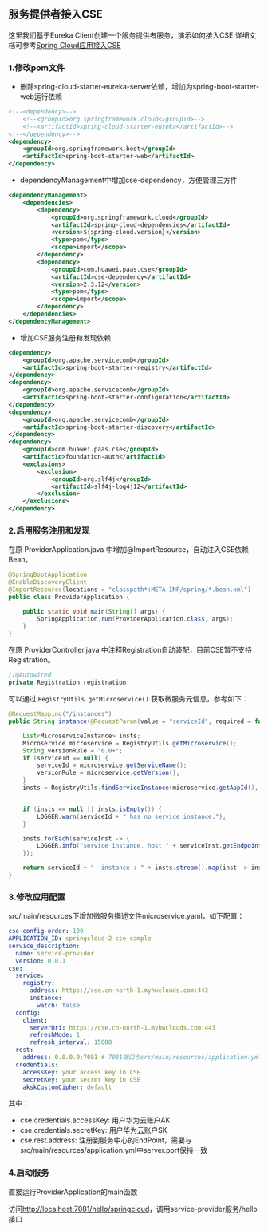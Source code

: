 ## 服务提供者接入CSE

这里我们基于Eureka Client创建一个服务提供者服务，演示如何接入CSE
详细文档可参考[Spring Cloud应用接入CSE](https://support.huaweicloud.com/devg-cse/cse_03_0096.html)

### 1.修改pom文件




- 删除spring-cloud-starter-eureka-server依赖，增加为spring-boot-starter-web运行依赖

```xml
<!--<dependency>-->
	<!--<groupId>org.springframework.cloud</groupId>-->
	<!--<artifactId>spring-cloud-starter-eureka</artifactId>-->
<!--</dependency>-->
<dependency>
	<groupId>org.springframework.boot</groupId>
	<artifactId>spring-boot-starter-web</artifactId>
</dependency>
```
- dependencyManagement中增加cse-dependency，方便管理三方件

```xml
<dependencyManagement>
	<dependencies>
		<dependency>
			<groupId>org.springframework.cloud</groupId>
			<artifactId>spring-cloud-dependencies</artifactId>
			<version>${spring-cloud.version}</version>
			<type>pom</type>
			<scope>import</scope>
		</dependency>
		<dependency>
			<groupId>com.huawei.paas.cse</groupId>
			<artifactId>cse-dependency</artifactId>
			<version>2.3.12</version>
			<type>pom</type>
			<scope>import</scope>
		</dependency>
	</dependencies>
</dependencyManagement>
```
- 增加CSE服务注册和发现依赖

```xml
<dependency>
	<groupId>org.apache.servicecomb</groupId>
	<artifactId>spring-boot-starter-registry</artifactId>
</dependency>
<dependency>
	<groupId>org.apache.servicecomb</groupId>
	<artifactId>spring-boot-starter-configuration</artifactId>
</dependency>
<dependency>
	<groupId>org.apache.servicecomb</groupId>
	<artifactId>spring-boot-starter-discovery</artifactId>
</dependency>
<dependency>
	<groupId>com.huawei.paas.cse</groupId>
	<artifactId>foundation-auth</artifactId>
	<exclusions>
		<exclusion>
			<groupId>org.slf4j</groupId>
			<artifactId>slf4j-log4j12</artifactId>
		</exclusion>
	</exclusions>
</dependency>
```

### 2.启用服务注册和发现

在原 ProviderApplication.java 中增加<html>@ImportResource</html>，自动注入CSE依赖Bean。


```Java
@SpringBootApplication
@EnableDiscoveryClient
@ImportResource(locations = "classpath*:META-INF/spring/*.bean.xml")
public class ProviderApplication {

	public static void main(String[] args) {
		SpringApplication.run(ProviderApplication.class, args);
	}
}
```

在原 ProviderController.java 中注释Registration自动装配，目前CSE暂不支持Registration。

```Java
//@Autowired
private Registration registration;
```

可以通过 `RegistryUtils.getMicroservice()` 获取微服务元信息，参考如下：
```Java
@RequestMapping("/instances")
public String instance(@RequestParam(value = "serviceId", required = false) String serviceId) {

    List<MicroserviceInstance> insts;
    Microservice microservice = RegistryUtils.getMicroservice();
    String versionRule = "0.0+";
    if (serviceId == null) {
        serviceId = microservice.getServiceName();
        versionRule = microservice.getVersion();
    }
    insts = RegistryUtils.findServiceInstance(microservice.getAppId(), serviceId, versionRule);


    if (insts == null || insts.isEmpty()) {
        LOGGER.warn(serviceId + " has no service instance.");
    }

    insts.forEach(serviceInst -> {
        LOGGER.info("service instance, host " + serviceInst.getEndpoints());
    });

    return serviceId + "  instance : " + insts.stream().map(inst -> inst.getEndpoints().toString()).collect(Collectors.toList());
}
```

### 3.修改应用配置
src/main/resources下增加微服务描述文件microservice.yaml，如下配置：

```yaml
cse-config-order: 100
APPLICATION_ID: springcloud-2-cse-sample
service_description:
  name: service-provider
  version: 0.0.1
cse:
  service:
    registry:
      address: https://cse.cn-north-1.myhwclouds.com:443
      instance:
        watch: false
  config:
    client:
      serverUri: https://cse.cn-north-1.myhwclouds.com:443
      refreshMode: 1
      refresh_interval: 15000
  rest:
    address: 0.0.0.0:7081 # 7081端口与src/main/resources/application.yml中server.port保持一致
  credentials:
    accessKey: your access key in CSE
    secretKey: your secret key in CSE
    akskCustomCipher: default
```
其中：

* cse.credentials.accessKey: 用户华为云账户AK
* cse.credentials.secretKey: 用户华为云账户SK
* cse.rest.address: 注册到服务中心的EndPoint，需要与src/main/resources/application.yml中server.port保持一致

### 4.启动服务
直接运行ProviderApplication的main函数

访问[http://localhost:7081/hello/springcloud](http://localhost:7081/hello/springcloud)，调用service-provider服务/hello接口
